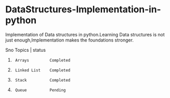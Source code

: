 # DataStructures-Implementation-in-python
Implementation of Data structures in python.Learning Data structures is not just enough,Implementation makes the foundations stronger.

Sno       Topics     |    status
           
            
  1)      Arrays         Completed
  2)      Linked List    Completed
  3)      Stack          Completed
  4)      Queue          Pending
